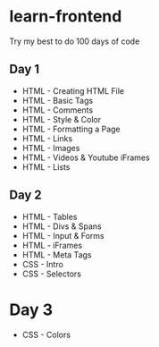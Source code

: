 # learn-frontend
Try my best to do 100 days of code

## Day 1
- HTML - Creating HTML File
- HTML - Basic Tags
- HTML - Comments
- HTML - Style & Color
- HTML - Formatting a Page
- HTML - Links
- HTML - Images
- HTML - Videos & Youtube iFrames
- HTML - Lists

## Day 2
- HTML - Tables
- HTML - Divs & Spans
- HTML - Input & Forms
- HTML - iFrames
- HTML - Meta Tags
- CSS - Intro
- CSS - Selectors

# Day 3
- CSS - Colors